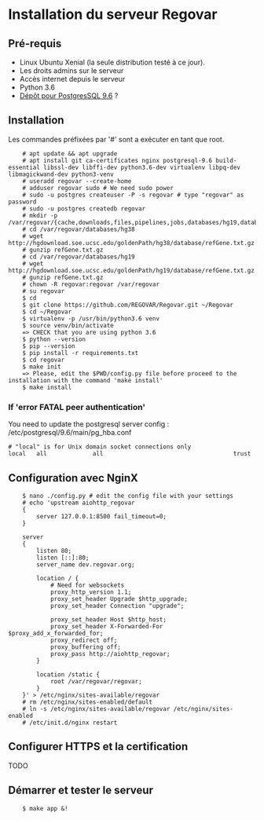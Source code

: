 
# Installation du serveur Regovar

## Pré-requis

 * Linux Ubuntu Xenial (la seule distribution testé à ce jour).
 * Les droits admins sur le serveur
 * Accès internet depuis le serveur
 * Python 3.6
 * [Dépôt pour PostgresSQL 9.6](https://askubuntu.com/questions/831292/how-to-install-postgresql-9-6-on-any-ubuntu-version) ?


## Installation

Les commandes préfixées par '#' sont a exécuter en tant que root.


```
    # apt update && apt upgrade
    # apt install git ca-certificates nginx postgresql-9.6 build-essential libssl-dev libffi-dev python3.6-dev virtualenv libpq-dev libmagickwand-dev python3-venv
    # useradd regovar --create-home
    # adduser regovar sudo # We need sudo power 
    # sudo -u postgres createuser -P -s regovar # type "regovar" as password
    # sudo -u postgres createdb regovar
    # mkdir -p /var/regovar/{cache,downloads,files,pipelines,jobs,databases/hg19,databases/hg38}
    # cd /var/regovar/databases/hg38
    # wget http://hgdownload.soe.ucsc.edu/goldenPath/hg38/database/refGene.txt.gz
    # gunzip refGene.txt.gz
    # cd /var/regovar/databases/hg19
    # wget http://hgdownload.soe.ucsc.edu/goldenPath/hg19/database/refGene.txt.gz
    # gunzip refGene.txt.gz
    # chown -R regovar:regovar /var/regovar
    # su regovar
    $ cd
    $ git clone https://github.com/REGOVAR/Regovar.git ~/Regovar
    $ cd ~/Regovar
    $ virtualenv -p /usr/bin/python3.6 venv
    $ source venv/bin/activate
    => CHECK that you are using python 3.6
    $ python --version
    $ pip --version
    $ pip install -r requirements.txt
    $ cd regovar
    $ make init
    => Please, edit the $PWD/config.py file before proceed to the installation with the command 'make install'
    $ make install 
```

### If 'error FATAL peer authentication'
You need to update the postgresql server config : /etc/postgresql/9.6/main/pg_hba.conf

```
# "local" is for Unix domain socket connections only
local   all             all                                     trust
```

## Configuration avec NginX


```
    $ nano ./config.py # edit the config file with your settings
    # echo 'upstream aiohttp_regovar
    {
        server 127.0.0.1:8500 fail_timeout=0;
    }

    server
    {
        listen 80;
        listen [::]:80;
        server_name dev.regovar.org;
        
        location / {
            # Need for websockets
            proxy_http_version 1.1;
            proxy_set_header Upgrade $http_upgrade;
            proxy_set_header Connection "upgrade";

            proxy_set_header Host $http_host;
            proxy_set_header X-Forwarded-For $proxy_add_x_forwarded_for;
            proxy_redirect off;
            proxy_buffering off;
            proxy_pass http://aiohttp_regovar;
        }

        location /static {
            root /var/regovar/regovar;
        }
    }' > /etc/nginx/sites-available/regovar
    # rm /etc/nginx/sites-enabled/default
    # ln -s /etc/nginx/sites-available/regovar /etc/nginx/sites-enabled
    # /etc/init.d/nginx restart
```


## Configurer HTTPS et la certification

TODO



## Démarrer et tester le serveur


```
    $ make app &!
```

